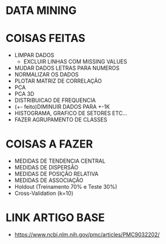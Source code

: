 # DATA MINING

# COISAS FEITAS
- LIMPAR DADOS
  - EXCLUIR LINHAS COM MISSING VALUES
- MUDAR DADOS LETRAS PARA NUMEROS
- NORMALIZAR OS DADOS
- PLOTAR MATRIZ DE CORRELAÇÃO
- PCA
- PCA 3D
- DISTRIBUICAO DE FREQUENCIA
- (+- feito)DIMINUIR DADOS PARA +-1K
- HISTOGRAMA, GRAFICO DE SETORES ETC...
-  FAZER AGRUPAMENTO DE CLASSES

# COISAS A FAZER

- MEDIDAS DE TENDENCIA CENTRAL
- MEDIDAS DE DISPERSÃO
- MEDIDAS DE POSIÇÃO RELATIVA
- MEDIDAS DE ASSOCIAÇÃO
- Holdout (Treinamento 70% e Teste 30%)
- Cross-Validation (k=10)

# LINK ARTIGO BASE

- https://www.ncbi.nlm.nih.gov/pmc/articles/PMC9032202/
